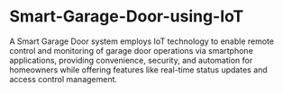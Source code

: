 # Smart-Garage-Door-using-IoT
A Smart Garage Door system employs IoT technology to enable remote control and monitoring of garage door operations via smartphone applications, providing convenience, security, and automation for homeowners while offering features like real-time status updates and access control management.
